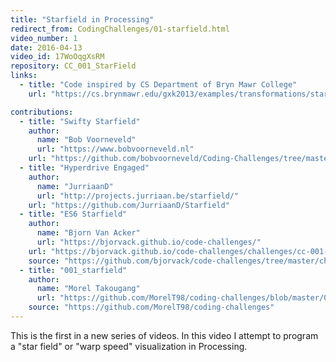 ```yaml
---
title: "Starfield in Processing"
redirect_from: CodingChallenges/01-starfield.html
video_number: 1
date: 2016-04-13
video_id: 17WoOqgXsRM
repository: CC_001_StarField
links:
  - title: "Code inspired by CS Department of Bryn Mawr College"
    url: "https://cs.brynmawr.edu/gxk2013/examples/transformations/starfield/"

contributions:
  - title: "Swifty Starfield"
    author:
      name: "Bob Voorneveld"
      url: "https://www.bobvoorneveld.nl"
    url: "https://github.com/bobvoorneveld/Coding-Challenges/tree/master/CC001-Starfield"
  - title: "Hyperdrive Engaged"
    author:
      name: "JurriaanD"
      url: "http://projects.jurriaan.be/starfield/"
    url: "https://github.com/JurriaanD/Starfield"
  - title: "ES6 Starfield"
    author:
      name: "Bjorn Van Acker"
      url: "https://bjorvack.github.io/code-challenges/"
    url: "https://bjorvack.github.io/code-challenges/challenges/cc-001-starfield/"
    source: "https://github.com/bjorvack/code-challenges/tree/master/challenges/cc-001-starfield"
  - title: "001_starfield"
    author:
      name: "Morel Takougang"
      url: "https://github.com/MorelT98/coding-challenges/blob/master/001_starfield"
    source: "https://github.com/MorelT98/coding-challenges"
---
```


This is the first in a new series of videos.  In this video I attempt to program a "star field" or "warp speed" visualization in Processing.  
